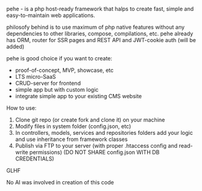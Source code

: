 pehe - is a php host-ready framework that halps to create fast, simple and easy-to-maintain web applications.

philosofy behind is to use maximum of php native features without any dependencies to other libraries, compose, compilations, etc.
pehe already has ORM, router for SSR pages and REST API and JWT-cookie auth (will be added)

pehe is good choice if you want to create: 
- proof-of-concept, MVP, showcase, etc
- LTS micro-SaaS
- CRUD-server for frontend
- simple app but with custom logic
- integrate simple app to your existing CMS website

How to use:
1. Clone git repo (or create fork and clone it) on your machine
2. Modify files in system folder (config.json, etc)
3. In controllers, models, services and repositories folders add your logic and use inheritance from framework classes
4. Publish via FTP to your server (with proper .htaccess config and read-write permissions) (DO NOT SHARE config.json WITH DB CREDENTIALS)

GLHF

No AI was involved in creation of this code
